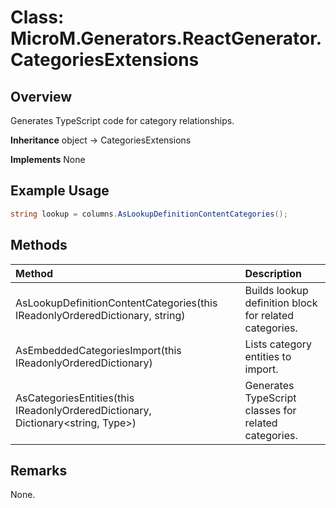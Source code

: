# Class: MicroM.Generators.ReactGenerator.CategoriesExtensions
## Overview
Generates TypeScript code for category relationships.

**Inheritance**
object -> CategoriesExtensions

**Implements**
None

## Example Usage
```csharp
string lookup = columns.AsLookupDefinitionContentCategories();
```
## Methods
| Method | Description |
|:------------|:-------------|
| AsLookupDefinitionContentCategories(this IReadonlyOrderedDictionary<ColumnBase>, string) | Builds lookup definition block for related categories. |
| AsEmbeddedCategoriesImport(this IReadonlyOrderedDictionary<ColumnBase>) | Lists category entities to import. |
| AsCategoriesEntities(this IReadonlyOrderedDictionary<ColumnBase>, Dictionary<string, Type>) | Generates TypeScript classes for related categories. |

## Remarks
None.

